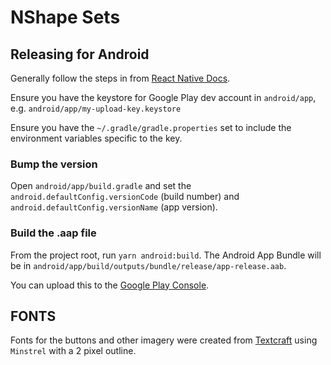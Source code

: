 # NShape Sets

## Releasing for Android

Generally follow the steps in from [React Native Docs](https://reactnative.dev/docs/signed-apk-android).

Ensure you have the keystore for Google Play dev account in `android/app`, e.g. `android/app/my-upload-key.keystore`

Ensure you have the `~/.gradle/gradle.properties` set to include the environment variables specific to the key.

### Bump the version

Open `android/app/build.gradle` and set the `android.defaultConfig.versionCode` (build number) and `android.defaultConfig.versionName` (app version).

### Build the .aap file

From the project root, run `yarn android:build`.  The Android App Bundle will be in `android/app/build/outputs/bundle/release/app-release.aab`.

You can upload this to the [Google Play Console](https://play.google.com/console).

## FONTS

Fonts for the buttons and other imagery were created from [Textcraft](https://textcraft.net) using `Minstrel` with a 2 pixel outline.